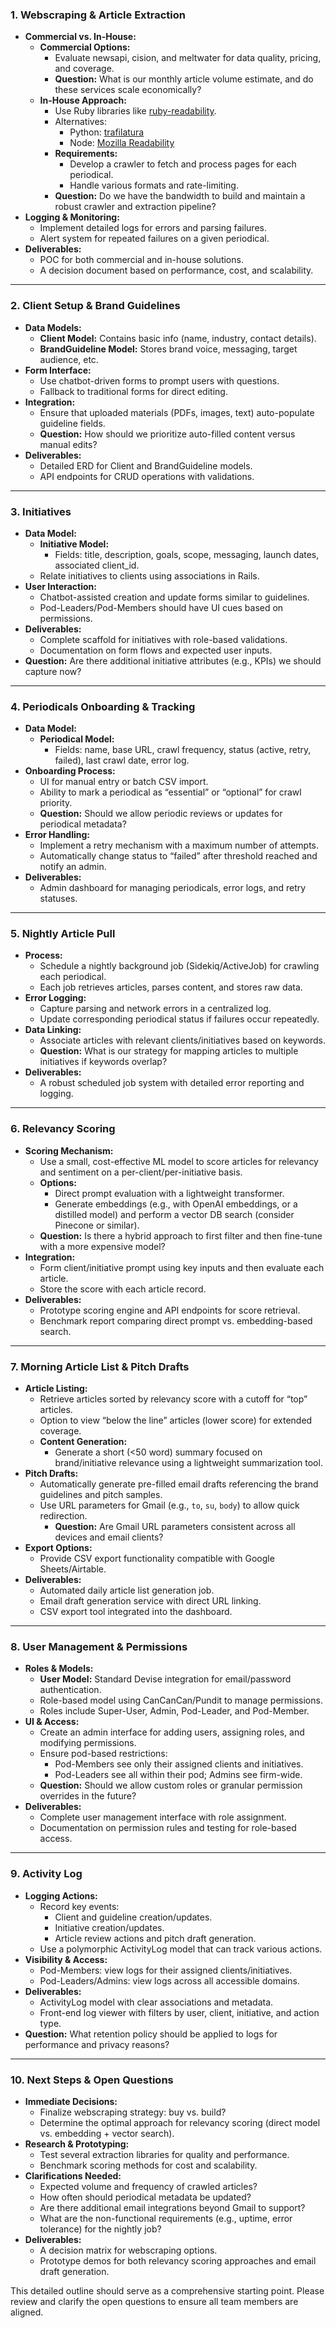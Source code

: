 
### 1. Webscraping & Article Extraction  
- **Commercial vs. In-House:**  
  - **Commercial Options:**  
    - Evaluate newsapi, cision, and meltwater for data quality, pricing, and coverage.  
    - **Question:** What is our monthly article volume estimate, and do these services scale economically?  
  - **In-House Approach:**  
    - Use Ruby libraries like [ruby-readability](https://github.com/cantino/ruby-readability).  
    - Alternatives:  
      - Python: [trafilatura](https://github.com/adbar/trafilatura)  
      - Node: [Mozilla Readability](https://github.com/mozilla/readability)  
    - **Requirements:**  
      - Develop a crawler to fetch and process pages for each periodical.  
      - Handle various formats and rate-limiting.  
    - **Question:** Do we have the bandwidth to build and maintain a robust crawler and extraction pipeline?  
- **Logging & Monitoring:**  
  - Implement detailed logs for errors and parsing failures.  
  - Alert system for repeated failures on a given periodical.  
- **Deliverables:**  
  - POC for both commercial and in-house solutions.  
  - A decision document based on performance, cost, and scalability.

---

### 2. Client Setup & Brand Guidelines  
- **Data Models:**  
  - **Client Model:** Contains basic info (name, industry, contact details).  
  - **BrandGuideline Model:** Stores brand voice, messaging, target audience, etc.  
- **Form Interface:**  
  - Use chatbot-driven forms to prompt users with questions.  
  - Fallback to traditional forms for direct editing.  
- **Integration:**  
  - Ensure that uploaded materials (PDFs, images, text) auto-populate guideline fields.  
  - **Question:** How should we prioritize auto-filled content versus manual edits?  
- **Deliverables:**  
  - Detailed ERD for Client and BrandGuideline models.  
  - API endpoints for CRUD operations with validations.

---

### 3. Initiatives  
- **Data Model:**  
  - **Initiative Model:**  
    - Fields: title, description, goals, scope, messaging, launch dates, associated client_id.  
  - Relate initiatives to clients using associations in Rails.
- **User Interaction:**  
  - Chatbot-assisted creation and update forms similar to guidelines.  
  - Pod-Leaders/Pod-Members should have UI cues based on permissions.  
- **Deliverables:**  
  - Complete scaffold for initiatives with role-based validations.  
  - Documentation on form flows and expected user inputs.
- **Question:** Are there additional initiative attributes (e.g., KPIs) we should capture now?

---

### 4. Periodicals Onboarding & Tracking  
- **Data Model:**  
  - **Periodical Model:**  
    - Fields: name, base URL, crawl frequency, status (active, retry, failed), last crawl date, error log.  
- **Onboarding Process:**  
  - UI for manual entry or batch CSV import.  
  - Ability to mark a periodical as “essential” or “optional” for crawl priority.  
  - **Question:** Should we allow periodic reviews or updates for periodical metadata?  
- **Error Handling:**  
  - Implement a retry mechanism with a maximum number of attempts.  
  - Automatically change status to “failed” after threshold reached and notify an admin.  
- **Deliverables:**  
  - Admin dashboard for managing periodicals, error logs, and retry statuses.

---

### 5. Nightly Article Pull  
- **Process:**  
  - Schedule a nightly background job (Sidekiq/ActiveJob) for crawling each periodical.  
  - Each job retrieves articles, parses content, and stores raw data.  
- **Error Logging:**  
  - Capture parsing and network errors in a centralized log.  
  - Update corresponding periodical status if failures occur repeatedly.  
- **Data Linking:**  
  - Associate articles with relevant clients/initiatives based on keywords.  
  - **Question:** What is our strategy for mapping articles to multiple initiatives if keywords overlap?  
- **Deliverables:**  
  - A robust scheduled job system with detailed error reporting and logging.

---

### 6. Relevancy Scoring  
- **Scoring Mechanism:**  
  - Use a small, cost-effective ML model to score articles for relevancy and sentiment on a per-client/per-initiative basis.  
  - **Options:**  
    - Direct prompt evaluation with a lightweight transformer.  
    - Generate embeddings (e.g., with OpenAI embeddings, or a distilled model) and perform a vector DB search (consider Pinecone or similar).  
  - **Question:** Is there a hybrid approach to first filter and then fine-tune with a more expensive model?  
- **Integration:**  
  - Form client/initiative prompt using key inputs and then evaluate each article.  
  - Store the score with each article record.  
- **Deliverables:**  
  - Prototype scoring engine and API endpoints for score retrieval.  
  - Benchmark report comparing direct prompt vs. embedding-based search.

---

### 7. Morning Article List & Pitch Drafts  
- **Article Listing:**  
  - Retrieve articles sorted by relevancy score with a cutoff for “top” articles.  
  - Option to view “below the line” articles (lower score) for extended coverage.  
  - **Content Generation:**  
    - Generate a short (<50 word) summary focused on brand/initiative relevance using a lightweight summarization tool.  
- **Pitch Drafts:**  
  - Automatically generate pre-filled email drafts referencing the brand guidelines and pitch samples.  
  - Use URL parameters for Gmail (e.g., `to`, `su`, `body`) to allow quick redirection.  
    - **Question:** Are Gmail URL parameters consistent across all devices and email clients?  
- **Export Options:**  
  - Provide CSV export functionality compatible with Google Sheets/Airtable.  
- **Deliverables:**  
  - Automated daily article list generation job.  
  - Email draft generation service with direct URL linking.  
  - CSV export tool integrated into the dashboard.

---

### 8. User Management & Permissions  
- **Roles & Models:**  
  - **User Model:** Standard Devise integration for email/password authentication.  
  - Role-based model using CanCanCan/Pundit to manage permissions.  
  - Roles include Super-User, Admin, Pod-Leader, and Pod-Member.  
- **UI & Access:**  
  - Create an admin interface for adding users, assigning roles, and modifying permissions.  
  - Ensure pod-based restrictions:  
    - Pod-Members see only their assigned clients and initiatives.  
    - Pod-Leaders see all within their pod; Admins see firm-wide.  
  - **Question:** Should we allow custom roles or granular permission overrides in the future?  
- **Deliverables:**  
  - Complete user management interface with role assignment.  
  - Documentation on permission rules and testing for role-based access.

---

### 9. Activity Log  
- **Logging Actions:**  
  - Record key events:  
    - Client and guideline creation/updates.  
    - Initiative creation/updates.  
    - Article review actions and pitch draft generation.  
  - Use a polymorphic ActivityLog model that can track various actions.  
- **Visibility & Access:**  
  - Pod-Members: view logs for their assigned clients/initiatives.  
  - Pod-Leaders/Admins: view logs across all accessible domains.  
- **Deliverables:**  
  - ActivityLog model with clear associations and metadata.  
  - Front-end log viewer with filters by user, client, initiative, and action type.
- **Question:** What retention policy should be applied to logs for performance and privacy reasons?

---

### 10. Next Steps & Open Questions  
- **Immediate Decisions:**  
  - Finalize webscraping strategy: buy vs. build?  
  - Determine the optimal approach for relevancy scoring (direct model vs. embedding + vector search).  
- **Research & Prototyping:**  
  - Test several extraction libraries for quality and performance.  
  - Benchmark scoring methods for cost and scalability.  
- **Clarifications Needed:**  
  - Expected volume and frequency of crawled articles?  
  - How often should periodical metadata be updated?  
  - Are there additional email integrations beyond Gmail to support?  
  - What are the non-functional requirements (e.g., uptime, error tolerance) for the nightly job?  
- **Deliverables:**  
  - A decision matrix for webscraping options.  
  - Prototype demos for both relevancy scoring approaches and email draft generation.

This detailed outline should serve as a comprehensive starting point. Please review and clarify the open questions to ensure all team members are aligned.
